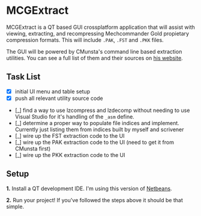 MCGExtract
==========

MCGExtract is a QT based GUI crossplatform application that will assist with viewing, extracting, and recompressing Mechcommander Gold propietary compression formats. This will include `.PAK`, `.FST` and `.PKK` files.

The GUI will be powered by CMunsta's command line based extraction utilities. You can see a full list of them and their sources on [his website][1].

Task List
---------

- [x] initial UI menu and table setup
- [x] push all relevant utility source code
- [_] find a way to use lzcompress and lzdecomp without needing to use Visual Studio for it's handling of the `_asm` define.
- [_] determine a proper way to populate file indices and implement. Currently just listing them from indices built by myself and scrivener
- [_] wire up the FST extraction code to the UI
- [_] wire up the PAK extraction code to the UI (need to get it from CMunsta first)
- [_] wire up the PKK extraction code to the UI

Setup
-----

__1.__      Install a QT development IDE. I'm using this version of [Netbeans][2].

__2.__      Run your project! If you've followed the steps above it should be that simple.


[1]: http://therealcmunsta.webs.com/downloads.htm
[2]: https://netbeans.org/kb/docs/cnd/qt-applications.html
